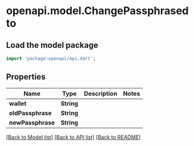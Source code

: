 # openapi.model.ChangePassphrasedto

## Load the model package
```dart
import 'package:openapi/api.dart';
```

## Properties
Name | Type | Description | Notes
------------ | ------------- | ------------- | -------------
**wallet** | **String** |  | 
**oldPassphrase** | **String** |  | 
**newPassphrase** | **String** |  | 

[[Back to Model list]](../README.md#documentation-for-models) [[Back to API list]](../README.md#documentation-for-api-endpoints) [[Back to README]](../README.md)


